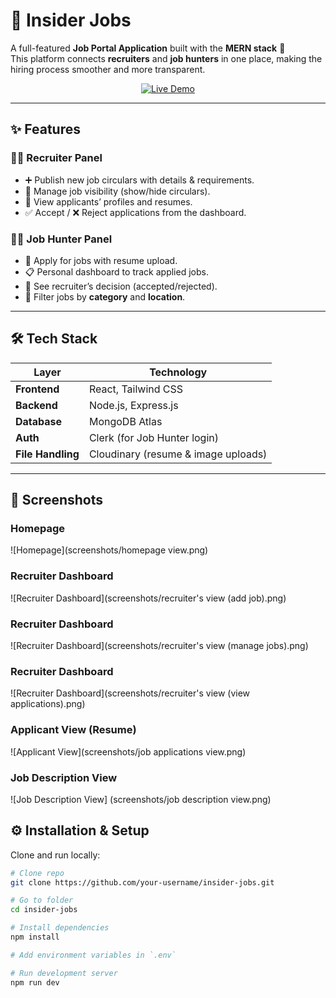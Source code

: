 # 🏢 Insider Jobs

A full-featured **Job Portal Application** built with the **MERN stack** 🚀  
This platform connects **recruiters** and **job hunters** in one place, making the hiring process smoother and more transparent.

<p align="center">
  <a href="https://insider-jobs-client-phi.vercel.app/" target="_blank" rel="noopener noreferrer">
    <img src="https://img.shields.io/badge/Live%20Demo-Insider%20Jobs-blueviolet?style=for-the-badge&logo=vercel&logoColor=white" alt="Live Demo">
  </a>
</p>

---

## ✨ Features

### 👩‍💼 Recruiter Panel
- ➕ Publish new job circulars with details & requirements.
- 👀 Manage job visibility (show/hide circulars).
- 📑 View applicants’ profiles and resumes.
- ✅ Accept / ❌ Reject applications from the dashboard.

### 👨‍💻 Job Hunter Panel
- 📝 Apply for jobs with resume upload.
- 📋 Personal dashboard to track applied jobs.
- 🔔 See recruiter’s decision (accepted/rejected).
- 🔎 Filter jobs by **category** and **location**.

---

## 🛠️ Tech Stack

| Layer        | Technology |
|--------------|------------|
| **Frontend** | React, Tailwind CSS |
| **Backend**  | Node.js, Express.js |
| **Database** | MongoDB Atlas |
| **Auth**     | Clerk (for Job Hunter login) |
| **File Handling** | Cloudinary (resume & image uploads) |

---

## 📸 Screenshots

### Homepage
![Homepage](screenshots/homepage view.png)

### Recruiter Dashboard
![Recruiter Dashboard](screenshots/recruiter's view (add job).png)

### Recruiter Dashboard
![Recruiter Dashboard](screenshots/recruiter's view (manage jobs).png)

### Recruiter Dashboard
![Recruiter Dashboard](screenshots/recruiter's view (view applications).png)

### Applicant View (Resume)
![Applicant View](screenshots/job applications view.png)

### Job Description View
![Job Description View] (screenshots/job description view.png)

## ⚙️ Installation & Setup

Clone and run locally:

```bash
# Clone repo
git clone https://github.com/your-username/insider-jobs.git

# Go to folder
cd insider-jobs

# Install dependencies
npm install

# Add environment variables in `.env`

# Run development server
npm run dev
